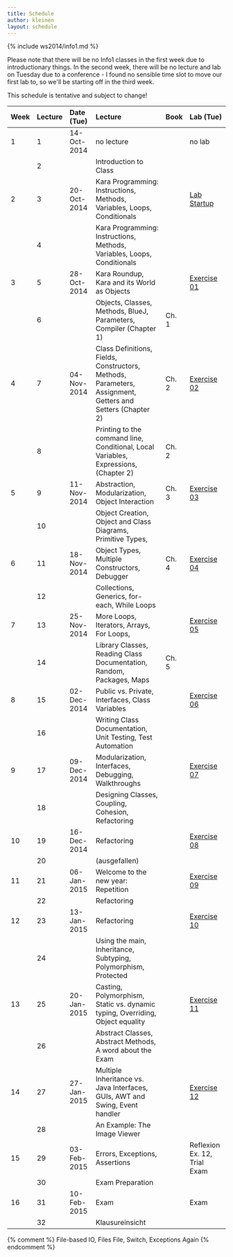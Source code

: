 ```yaml
---
title: Schedule
author: kleinen
layout: schedule
---
```


{% include ws2014/info1.md %}

Please note that there will be no Info1 classes in the first week due to introductionary things. In the second week, there will be no lecture and lab on Tuesday due to a conference - I found no sensible time slot to move our first lab to, so we'll be starting off in the third week.

This schedule is tentative and subject to change!

| Week | Lecture | Date (Tue)  | Lecture                                                                                                   | Book  | Lab (Tue)                               |
|:-----|:--------|:------------|:----------------------------------------------------------------------------------------------------------|:------|:----------------------------------------|
| 1    | 1       | 14-Oct-2014 | no lecture                                                                                                |       | no lab                                  |
|      | 2       |             | Introduction to Class                                                                                     |       |                                         |
| 2    | 3       | 20-Oct-2014 | Kara Programming: Instructions, Methods, Variables, Loops, Conditionals                                   |       | [Lab Startup](../labs/exercise-00.html) |
|      | 4       |             | Kara Programming: Instructions, Methods, Variables, Loops, Conditionals                                   |       |                                         |
| 3    | 5       | 28-Oct-2014 | Kara Roundup, Kara and its World as Objects                                                               |       | [Exercise 01](../labs/exercise-01.html) |
|      | 6       |             | Objects, Classes, Methods, BlueJ, Parameters,  Compiler  (Chapter 1)                                      | Ch. 1 |                                         |
| 4    | 7       | 04-Nov-2014 | Class Definitions, Fields, Constructors, Methods, Parameters, Assignment, Getters and Setters (Chapter 2) | Ch. 2 | [Exercise 02](../labs/exercise-02.html) |
|      | 8       |             | Printing to the command line, Conditional, Local Variables, Expressions,  (Chapter 2)                     | Ch. 2 |                                         |
| 5    | 9       | 11-Nov-2014 | Abstraction, Modularization, Object Interaction                                                           | Ch. 3 | [Exercise 03](../labs/exercise-03.html) |
|      | 10      |             | Object Creation, Object and Class Diagrams, Primitive Types,                                              |       |                                         |
| 6    | 11      | 18-Nov-2014 | Object Types, Multiple Constructors, Debugger                                                             | Ch. 4 | [Exercise 04](../labs/exercise-04.html) |
|      | 12      |             | Collections, Generics, for-each, While Loops                                                              |       |                                         |
| 7    | 13      | 25-Nov-2014 | More Loops, Iterators, Arrays, For Loops,                                                                 |       | [Exercise 05](../labs/exercise-05.html) |
|      | 14      |             | Library Classes, Reading Class Documentation, Random, Packages, Maps                                      | Ch. 5 |                                         |
| 8    | 15      | 02-Dec-2014 | Public vs. Private, Interfaces, Class Variables                                                           |       | [Exercise 06](../labs/exercise-06.html) |
|      | 16      |             | Writing Class Documentation, Unit Testing, Test Automation                                                |       |                                         |
| 9    | 17      | 09-Dec-2014 | Modularization, Interfaces, Debugging, Walkthroughs                                                       |       | [Exercise 07](../labs/exercise-07.html) |
|      | 18      |             | Designing Classes, Coupling, Cohesion, Refactoring                                                        |       |                                         |
| 10   | 19      | 16-Dec-2014 | Refactoring                                                                                               |       | [Exercise 08](../labs/exercise-08.html) |
|      | 20      |             | (ausgefallen)                                                                                             |       |                                         |
| 11   | 21      | 06-Jan-2015 | Welcome to the new year: Repetition                                                                       |       | [Exercise 09](../labs/exercise-09.html) |
|      | 22      |             | Refactoring                                                                                               |       |                                         |
| 12   | 23      | 13-Jan-2015 | Refactoring                                                                                               |       | [Exercise 10](../labs/exercise-10.html) |
|      | 24      |             | Using the main, Inheritance, Subtyping, Polymorphism, Protected                                           |       |                                         |
| 13   | 25      | 20-Jan-2015 | Casting, Polymorphism, Static vs. dynamic typing, Overriding, Object equality                             |       | [Exercise 11](../labs/exercise-11.html) |
|      | 26      |             | Abstract Classes, Abstract Methods, A word about the Exam                                                 |       |                                         |
| 14   | 27      | 27-Jan-2015 | Multiple Inheritance vs. Java Interfaces,  GUIs, AWT and Swing, Event handler                             |       | [Exercise 12](../labs/exercise-12.html) |
|      | 28      |             | An Example: The Image Viewer                                                                              |       |                                         |
| 15   | 29      | 03-Feb-2015 | Errors, Exceptions, Assertions                                                                            |       | Reflexion Ex. 12, Trial Exam            |
|      | 30      |             | Exam Preparation                                                                                          |       |                                         |
| 16   | 31      | 10-Feb-2015 | Exam                                                                                                      |       | Exam                                    |
|      | 32      |             | Klausureinsicht                                                                                           |       |                                         |


{% comment %}
File-based IO, Files
File, Switch, Exceptions Again
{% endcomment %}
